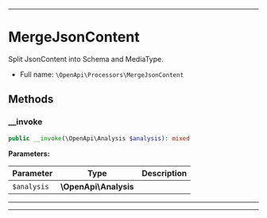***

# MergeJsonContent

Split JsonContent into Schema and MediaType.



* Full name: `\OpenApi\Processors\MergeJsonContent`




## Methods


### __invoke



```php
public __invoke(\OpenApi\Analysis $analysis): mixed
```








**Parameters:**

| Parameter | Type | Description |
|-----------|------|-------------|
| `$analysis` | **\OpenApi\Analysis** |  |




***


***

